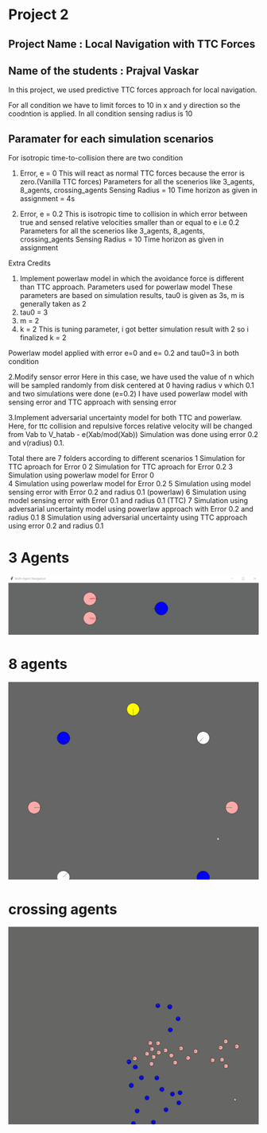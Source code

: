 # Project 2
## Project Name : Local Navigation with TTC Forces
## Name of the students : Prajval Vaskar 
In this project, we used predictive TTC forces approach for local navigation.


For all condition we have to limit forces to 10 in x and y direction so the coodntion is applied.
In all condition sensing radius is 10

## Paramater for each simulation scenarios
For isotropic time-to-collision there are two condition 

1. Error, e = 0
This will react as normal TTC forces because the error is zero.(Vanilla TTC forces)
Parameters for all the scenerios like 3_agents, 8_agents, crossing_agents
Sensing Radius = 10
Time horizon as given in assignment = 4s 

2. Error, e = 0.2
This is isotropic time to collision in which error between true and sensed relative velocities smaller than or equal to e i.e 0.2
Parameters for all the scenerios like 3_agents, 8_agents, crossing_agents
Sensing Radius = 10
Time horizon as given in assignment 



Extra Credits
1. Implement powerlaw model in which the avoidance force is different than TTC approach. 
Parameters used for powerlaw model 
These parameters are based on simulation results,
tau0 is given as 3s,
m is generally taken as 2
1. tau0 = 3
2. m = 2
3. k = 2 This is tuning parameter, i got better simulation result with 2 so i finalized k = 2

Powerlaw model applied with error e=0 and e= 0.2 and tau0=3 in both condition
 	

2.Modify sensor error
Here in this case, we have used the value of n which will be sampled randomly from disk centered at 0 having radius v which 0.1
and two simulations were done (e=0.2)
I have used powerlaw model with sensing error and TTC approach with sensing error 


3.Implement adversarial uncertainty model for both TTC and powerlaw.
Here, for ttc collision and repulsive forces relative velocity will be changed from Vab to V_hatab - e(Xab/mod(Xab))
Simulation was done using error 0.2 and v(radius) 0.1.

Total there are 7 folders according to different scenarios
1 Simulation for TTC aproach for Error 0
2 Simulation for TTC aproach for Error 0.2
3 Simulation using powerlaw model for Error 0	
4 Simulation using powerlaw model for Error 0.2
5 Simulation using model sensing error with Error 0.2 and radius 0.1 (powerlaw)
6 Simulation using model sensing error with Error 0.1 and radius 0.1 (TTC)
7 Simulation using adversarial uncertainty model using powerlaw approach with Error 0.2 and radius 0.1
8 Simulation using adversarial uncertainty using TTC approach using error 0.2 and radius 0.1


# 3 Agents
 ![](https://github.com/spanthr/Motion_Planning/blob/main/GIFS/TTC_Forced_based_Navigation/3_agent.gif)

# 8 agents

![](https://github.com/spanthr/Motion_Planning/blob/main/GIFS/TTC_Forced_based_Navigation/8_agent.gif)

# crossing agents

![](https://github.com/spanthr/Motion_Planning/blob/main/GIFS/TTC_Forced_based_Navigation/crossing_agent.gif)
